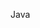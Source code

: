 Java
<!---
qxeii/qxeii is a ✨ special ✨ repository because its `README.md` (this file) appears on your GitHub profile.
You can click the Preview link to take a look at your changes.
--->
